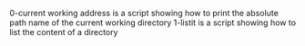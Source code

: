0-current working address is a script showing how to print the absolute path name of the current working directory
1-listit is a script showing how to list the content of a directory

